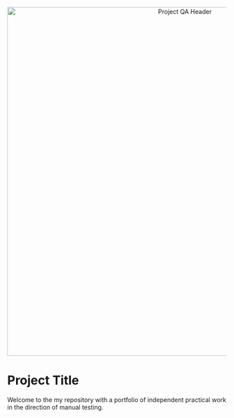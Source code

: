<p align="center">
  <img src="https://github.com/Agiraite/2476/blob/main/assets/QA.png?raw=true" alt="Project QA Header" width="800">
</p>

# Project Title

Welcome to the my repository with a portfolio of independent practical work in the direction of manual testing.

